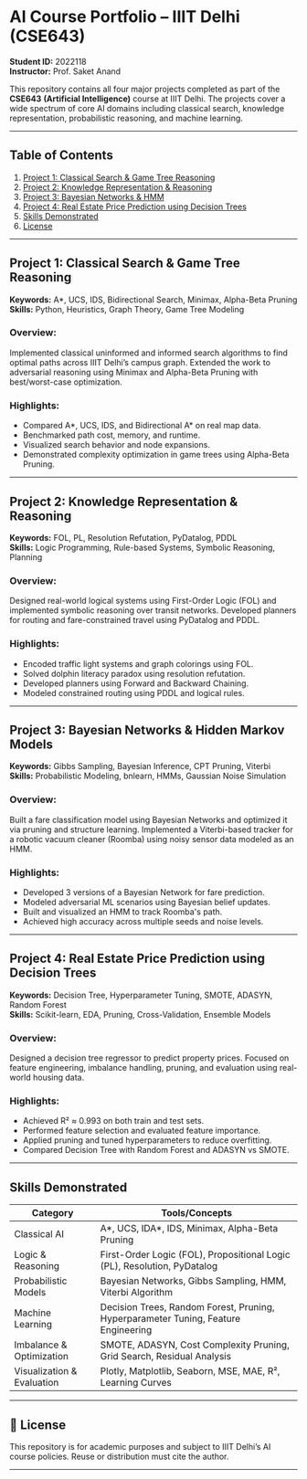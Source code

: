 # AI Course Portfolio – IIIT Delhi (CSE643)
**Student ID:** 2022118  
**Instructor:** Prof. Saket Anand  

This repository contains all four major projects completed as part of the **CSE643** **(Artificial Intelligence)** course at IIIT Delhi. The projects cover a wide spectrum of core AI domains including classical search, knowledge representation, probabilistic reasoning, and machine learning.

---

## Table of Contents
1. [Project 1: Classical Search & Game Tree Reasoning](#project-1)
2. [Project 2: Knowledge Representation & Reasoning](#project-2)
3. [Project 3: Bayesian Networks & HMM](#project-3)
4. [Project 4: Real Estate Price Prediction using Decision Trees](#project-4)
5. [Skills Demonstrated](#skills-demonstrated)
6. [License](#license)

---

## Project 1: Classical Search & Game Tree Reasoning
**Keywords:** A*, UCS, IDS, Bidirectional Search, Minimax, Alpha-Beta Pruning  
**Skills:** Python, Heuristics, Graph Theory, Game Tree Modeling

### Overview:
Implemented classical uninformed and informed search algorithms to find optimal paths across IIIT Delhi’s campus graph. Extended the work to adversarial reasoning using Minimax and Alpha-Beta Pruning with best/worst-case optimization.

### Highlights:
- Compared A*, UCS, IDS, and Bidirectional A* on real map data.
- Benchmarked path cost, memory, and runtime.
- Visualized search behavior and node expansions.
- Demonstrated complexity optimization in game trees using Alpha-Beta Pruning.

---

## Project 2: Knowledge Representation & Reasoning
**Keywords:** FOL, PL, Resolution Refutation, PyDatalog, PDDL  
**Skills:** Logic Programming, Rule-based Systems, Symbolic Reasoning, Planning

### Overview:
Designed real-world logical systems using First-Order Logic (FOL) and implemented symbolic reasoning over transit networks. Developed planners for routing and fare-constrained travel using PyDatalog and PDDL.

### Highlights:
- Encoded traffic light systems and graph colorings using FOL.
- Solved dolphin literacy paradox using resolution refutation.
- Developed planners using Forward and Backward Chaining.
- Modeled constrained routing using PDDL and logical rules.

---

## Project 3: Bayesian Networks & Hidden Markov Models
**Keywords:** Gibbs Sampling, Bayesian Inference, CPT Pruning, Viterbi  
**Skills:** Probabilistic Modeling, bnlearn, HMMs, Gaussian Noise Simulation

### Overview:
Built a fare classification model using Bayesian Networks and optimized it via pruning and structure learning. Implemented a Viterbi-based tracker for a robotic vacuum cleaner (Roomba) using noisy sensor data modeled as an HMM.

### Highlights:
- Developed 3 versions of a Bayesian Network for fare prediction.
- Modeled adversarial ML scenarios using Bayesian belief updates.
- Built and visualized an HMM to track Roomba's path.
- Achieved high accuracy across multiple seeds and noise levels.

---

## Project 4: Real Estate Price Prediction using Decision Trees
**Keywords:** Decision Tree, Hyperparameter Tuning, SMOTE, ADASYN, Random Forest  
**Skills:** Scikit-learn, EDA, Pruning, Cross-Validation, Ensemble Models

### Overview:
Designed a decision tree regressor to predict property prices. Focused on feature engineering, imbalance handling, pruning, and evaluation using real-world housing data.

### Highlights:
- Achieved R² ≈ 0.993 on both train and test sets.
- Performed feature selection and evaluated feature importance.
- Applied pruning and tuned hyperparameters to reduce overfitting.
- Compared Decision Tree with Random Forest and ADASYN vs SMOTE.

---

## Skills Demonstrated

| Category                    | Tools/Concepts                                                                 |
|----------------------------|--------------------------------------------------------------------------------|
| Classical AI               | A*, UCS, IDA*, IDS, Minimax, Alpha-Beta Pruning                               |
| Logic & Reasoning          | First-Order Logic (FOL), Propositional Logic (PL), Resolution, PyDatalog      |
| Probabilistic Models       | Bayesian Networks, Gibbs Sampling, HMM, Viterbi Algorithm                     |
| Machine Learning           | Decision Trees, Random Forest, Pruning, Hyperparameter Tuning, Feature Engineering |
| Imbalance & Optimization   | SMOTE, ADASYN, Cost Complexity Pruning, Grid Search, Residual Analysis        |
| Visualization & Evaluation | Plotly, Matplotlib, Seaborn, MSE, MAE, R², Learning Curves                    |

---

## 📝 License

This repository is for academic purposes and subject to IIIT Delhi’s AI course policies. Reuse or distribution must cite the author.

---

